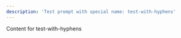 ```yaml
---
description: 'Test prompt with special name: test-with-hyphens'
---
```


Content for test-with-hyphens